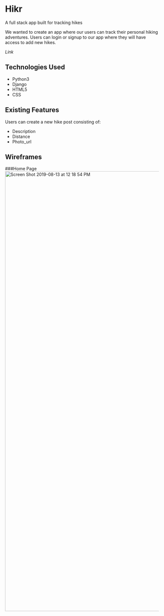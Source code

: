 # Hikr
A full stack app built for tracking hikes

We wanted to create an app where our users can track their personal hiking adventures. Users can login or signup to our app where they will have access to add new hikes.

*Link*

## Technologies Used

- Python3
- Django
- HTML5
- CSS

## Existing Features

Users can create a new hike post consisting of:
- Description
- Distance
- Photo_url

## Wireframes
###Home Page
<img width="1440" alt="Screen Shot 2019-08-13 at 12 18 54 PM" src="https://user-images.githubusercontent.com/42482471/62970714-f39e7a80-bdc4-11e9-9bbb-2604f8d68e58.png">




